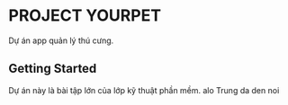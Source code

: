 # PROJECT YOURPET

Dự án app quản lý thú cưng.

## Getting Started

Dự án này là bài tập lớn của lớp kỹ thuật phần mềm.
alo
Trung da den noi




